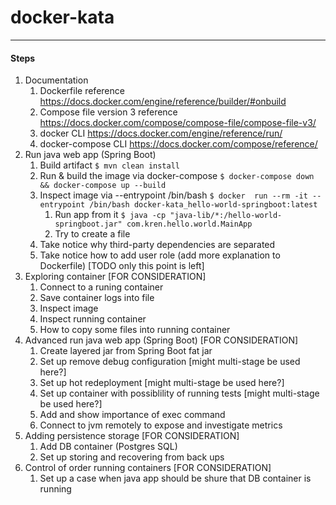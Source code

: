 # docker-kata
--------------------------------------
#### Steps
1. Documentation
   1. Dockerfile reference https://docs.docker.com/engine/reference/builder/#onbuild
   1. Compose file version 3 reference https://docs.docker.com/compose/compose-file/compose-file-v3/
   1. docker CLI https://docs.docker.com/engine/reference/run/
   1. docker-compose CLI https://docs.docker.com/compose/reference/
1. Run java web app (Spring Boot)
   1. Build artifact `$ mvn clean install`
   1. Run & build the image via docker-compose `$ docker-compose down && docker-compose up --build`
   1. Inspect image via --entrypoint /bin/bash `$ docker  run --rm -it --entrypoint /bin/bash docker-kata_hello-world-springboot:latest`
      1. Run app from it `$ java -cp "java-lib/*:/hello-world-springboot.jar" com.kren.hello.world.MainApp`
      1. Try to create a file
   1. Take notice why third-party dependencies are separated
   1. Take notice how to add user role (add more explanation to Dockerfile) [TODO only this point is left]
1. Exploring container [FOR CONSIDERATION]
   1. Connect to a runing container
   1. Save container logs into file
   1. Inspect image
   1. Inspect running container
   1. How to copy some files into running container  
1. Advanced run java web app (Spring Boot) [FOR CONSIDERATION]
   1. Create layered jar from Spring Boot fat jar
   1. Set up remove debug configuration [might multi-stage be used here?]
   1. Set up hot redeployment [might multi-stage be used here?]
   1. Set up container with possiblility of running tests [might multi-stage be used here?]
   1. Add and show importance of exec command
   1. Connect to jvm remotely to expose and investigate metrics
1. Adding persistence storage  [FOR CONSIDERATION]
   1. Add DB container (Postgres SQL)
   1. Set up storing and recovering from back ups
1. Control of order running containers [FOR CONSIDERATION]
   1. Set up a case when java app should be shure that DB container is running       
  
# 